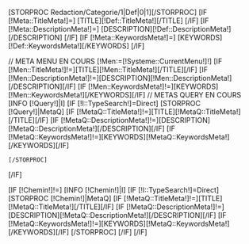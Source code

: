 [STORPROC Redaction/Categorie/1|Def|0|1][/STORPROC]
[IF [!Meta::TitleMeta!]=]
	[TITLE][!Def::TitleMeta!][/TITLE]
[/IF]
[IF [!Meta::DescriptionMeta!]=]
	[DESCRIPTION][!Def::DescriptionMeta!][/DESCRIPTION]
[/IF]
[IF [!Meta::KeywordsMeta!]=]
	[KEYWORDS][!Def::KeywordsMeta!][/KEYWORDS]
[/IF]

// META MENU EN COURS
[!Men:=[!Systeme::CurrentMenu!]!]
[IF [!Men::TitleMeta!]!=][TITLE][!Men::TitleMeta!][/TITLE][/IF]
[IF [!Men::DescriptionMeta!]!=][DESCRIPTION][!Men::DescriptionMeta!][/DESCRIPTION][/IF]
[IF [!Men::KeywordsMeta!]!=][KEYWORDS][!Men::KeywordsMeta!][/KEYWORDS][/IF]
// METAS QUERY EN COURS
[INFO [!Query!]|I]
[IF [!I::TypeSearch!]=Direct]
	[STORPROC [!Query!]|MetaQ]
		[IF [!MetaQ::TitleMeta!]!=][TITLE][!MetaQ::TitleMeta!][/TITLE][/IF]
		[IF [!MetaQ::DescriptionMeta!]!=][DESCRIPTION][!MetaQ::DescriptionMeta!][/DESCRIPTION][/IF]
		[IF [!MetaQ::KeywordsMeta!]!=][KEYWORDS][!MetaQ::KeywordsMeta!][/KEYWORDS][/IF]
	
	[/STORPROC]
[/IF]

[IF [!Chemin!]!=]
	[INFO [!Chemin!]|I]
	[IF [!I::TypeSearch!]=Direct]
		[STORPROC [!Chemin!]|MetaQ]
			[IF [!MetaQ::TitleMeta!]!=][TITLE][!MetaQ::TitleMeta!][/TITLE][/IF]
			[IF [!MetaQ::DescriptionMeta!]!=][DESCRIPTION][!MetaQ::DescriptionMeta!][/DESCRIPTION][/IF]
			[IF [!MetaQ::KeywordsMeta!]!=][KEYWORDS][!MetaQ::KeywordsMeta!][/KEYWORDS][/IF]
		[/STORPROC]
	[/IF]
[/IF]

